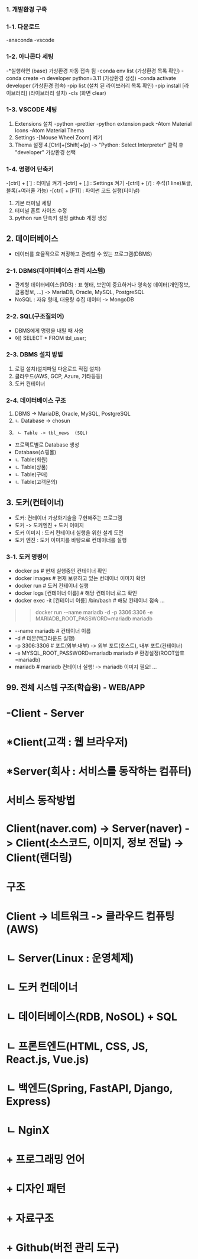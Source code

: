 ### 1. 개발환경 구축

### 1-1. 다운로드
-anaconda
-vscode

### 1-2. 아나콘다 세팅
-*실행하면 (base) 가상환경 자동 접속 됨
-conda env list                                (가상환경 목록 확인)
-conda create -n developer python=3.11         (가상환경 생성)
-conda activate developer                      (가상환경 접속)
-pip list                                      (설치 된 라이브러리 목록 확인)
-pip install [라이브러리]                       (라이브러리 설치)
-cls                                           (화면 clear) 

### 1-3. VSCODE 세팅
1. Extensions  설치
-python 
-prettier
-python extension pack
-Atom Material Icons
-Atom Material Thema
2. Settings
-[Mouse Wheel Zoom] 켜기
3. Thema 설정
4.[Ctrl]+[Shift]+[p] -> "Python: Select Interpreter" 클릭 후 "developer" 가상환경 선택

### 1-4. 명령어 단축키
-[ctrl] + [`] : 터미널 켜기
-[ctrl] + [,] : Settings 켜기
-[ctrl] + [/] : 주석(1 line)토글, 블록(+여러줄 가능)
-[ctrl] + [F11] : 파이썬 코드 실행(터미널)

1. 기본 터미널 세팅
2. 터미널 폰트 사이즈 수정
3. python run 단축키 설정
github 계정 생성

## 2. 데이터베이스
- 데이터를 효율적으로 저장하고 관리할 수 있는 프로그램(DBMS)

### 2-1. DBMS(데이터베이스 관리 시스템)
- 관계형 데이터베이스(RDB) : 표 형태, 보안이 중요하거나 영속성 데이터(개인정보, 금융정보, ...)
   -> MariaDB, Oracle, MySQL, PostgreSQL
- NoSQL : 자유 형태, 대용량 수집 데이터
   -> MongoDB

### 2-2. SQL(구조질의어)
- DBMS에게 명령을 내릴 때 사용
- 예) SELECT * FROM tbl_user;

### 2-3. DBMS 설치 방법
1. 로컬 설치(설치파일 다운로드 직접 설치)
2. 클라우드(AWS, GCP, Azure, 기타등등)
3. 도커 컨테이너

### 2-4. 데이터베이스 구조
 1. DBMS -> MariaDB, Oracle, MySQL, PostgreSQL
 2. ㄴ Database -> chosun
 3.      ㄴ Table -> tbl_news  (SQL)
 - 프로젝트별로 Database 생성
 - Database(쇼핑몰)
 -    ㄴ Table(회원)
 -    ㄴ Table(상품)
 -    ㄴ Table(구매)
 -    ㄴ Table(고객문의)

## 3. 도커(컨테이너)
- 도커: 컨테이너 가상화기술을 구현해주는 프로그램
- 도커 -> 도커엔진 + 도커 이미지
- 도커 이미지 : 도커 컨테이너 실행을 위한 설계 도면
- 도커 엔진 : 도커 이미지를 바탕으로 컨테이너를 실행

### 3-1. 도커 명령어
- docker ps      # 현재 실행중인 컨테이너 확인
- docker images  # 현재 보유하고 있는 컨테이너 이미지 확인
- docker run     # 도커 컨테이너 실행
- docker logs [컨테이너 이름]  # 해당 컨테이너 로그 확인
- docker exec -it [컨테이너 이름] /bin/bash  # 해당 컨테이너 접속
...

>> docker run --name mariadb -d -p 3306:3306 -e MARIADB_ROOT_PASSWORD=mariadb mariadb
- --name mariadb   # 컨테이너 이름 
- -d               # 데몬(백그라운드 실행)
- -p 3306:3306     # 포트(외부:내부) -> 외부 포트(호스트), 내부 포트(컨테이너)
- -e MYSQL_ROOT_PASSWORD=mariadb mariadb  # 환경설정(ROOT암호=mariadb)
- mariadb          # mariadb 컨테이너 실행! -> mariadb 이미지 필요!
...


## 99. 전체 시스템 구조(학습용) - WEB/APP
# -Client - Server
# *Client(고객 : 웹 브라우저)
# *Server(회사 : 서비스를 동작하는 컴퓨터)
# 
# 서비스 동작방법
# Client(naver.com) -> Server(naver) -> Client(소스코드, 이미지, 정보 전달) -> Client(랜더링)

# 구조
# Client -> 네트워크 -> 클라우드 컴퓨팅(AWS)
#                          ㄴ Server(Linux : 운영체제)
#                               ㄴ 도커 컨데이너
#                                      ㄴ 데이터베이스(RDB, NoSOL) + SQL
#                                      ㄴ 프론트엔드(HTML, CSS, JS, React.js, Vue.js)
#                                      ㄴ 백엔드(Spring, FastAPI, Django, Express)
#                                      ㄴ NginX
# + 프로그래밍 언어
# + 디자인 패턴
# + 자료구조
# + Github(버전 관리 도구)                    





